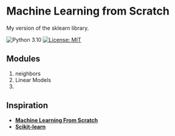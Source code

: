 Machine Learning from Scratch
=============================

My version of the sklearn library.

![Python 3.10](https://img.shields.io/badge/Python-3.10-blue)
[![License: MIT](https://img.shields.io/badge/License-MIT-yellow.svg)](https://opensource.org/licenses/MIT)


## Modules

1. neighbors
2. Linear Models
3. 

## Inspiration

- **[Machine Learning From Scratch](https://www.youtube.com/watch?v=p1hGz0w_OCo&list=PLcWfeUsAys2k_xub3mHks85sBHZvg24Jd&pp=iAQB)**
- **[Scikit-learn](https://scikit-learn.org/)**